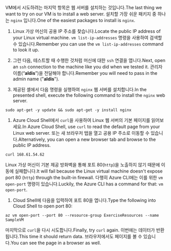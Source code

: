 <span data-ttu-id="d24bb-101">VM에서 시도하려는 마지막 항목은 웹 서버를 설치하는 것입니다.</span><span class="sxs-lookup"><span data-stu-id="d24bb-101">The last thing we want to try on our VM is to install a web server.</span></span> <span data-ttu-id="d24bb-102">설치할 가장 쉬운 패키지 중 하나는 `nginx` 입니다.</span><span class="sxs-lookup"><span data-stu-id="d24bb-102">One of the easiest packages to install is `nginx`.</span></span>

1. <span data-ttu-id="d24bb-103">Linux 가상 머신의 공용 IP 주소를 찾습니다.</span><span class="sxs-lookup"><span data-stu-id="d24bb-103">Locate the public IP address of your Linux virtual machine.</span></span> <span data-ttu-id="d24bb-104">`vm list-ip-addresses` 명령을 사용하여 검색할 수 있습니다.</span><span class="sxs-lookup"><span data-stu-id="d24bb-104">Remember you can use the `vm list-ip-addresses` command to look it up.</span></span>

1. <span data-ttu-id="d24bb-105">그런 다음, 테스트할 때 수행한 것처럼 머신에 대한 `ssh` 연결을 엽니다.</span><span class="sxs-lookup"><span data-stu-id="d24bb-105">Next, open an `ssh` connection to the machine like you did when we tested it.</span></span> <span data-ttu-id="d24bb-106">관리자 이름(“**aldis**”)을 전달해야 합니다.</span><span class="sxs-lookup"><span data-stu-id="d24bb-106">Remember you will need to pass in the admin name ("**aldis**").</span></span>

1. <span data-ttu-id="d24bb-107">제공된 셸에서 다음 명령을 실행하여 `nginx` 웹 서버를 설치합니다.</span><span class="sxs-lookup"><span data-stu-id="d24bb-107">In the presented shell, execute the following command to install the `nginx` web server.</span></span>

```azurecli
sudo apt-get -y update && sudo apt-get -y install nginx
```

1. <span data-ttu-id="d24bb-108">Azure Cloud Shell에서 `curl`을 사용하여 Linux 웹 서버의 기본 페이지를 읽어보세요.</span><span class="sxs-lookup"><span data-stu-id="d24bb-108">In Azure Cloud Shell, use `curl` to read the default page from your Linux web server.</span></span> <span data-ttu-id="d24bb-109">또는 새 브라우저 탭을 열고 공용 IP 주소로 이동할 수 있습니다.</span><span class="sxs-lookup"><span data-stu-id="d24bb-109">Alternatively, you can open a new browser tab and browse to the public IP address.</span></span>

```azurecli
curl 168.61.54.62
```

<span data-ttu-id="d24bb-110">Linux 가상 머신이 기본 제공 방화벽을 통해 포트 80(`http`)을 노출하지 않기 때문에 이동에 실패합니다.</span><span class="sxs-lookup"><span data-stu-id="d24bb-110">It will fail because the Linux virtual machine doesn't expose port 80 (`http`) through the built-in firewall.</span></span> <span data-ttu-id="d24bb-111">다행히 Azure CLI에는 이를 위한 `vm open-port` 명령이 있습니다.</span><span class="sxs-lookup"><span data-stu-id="d24bb-111">Luckily, the Azure CLI has a command for that: `vm open-port`.</span></span> 

1. <span data-ttu-id="d24bb-112">Cloud Shell에 다음을 입력하여 포트 80을 엽니다.</span><span class="sxs-lookup"><span data-stu-id="d24bb-112">Type the following into Cloud Shell to open port 80:</span></span>

```
az vm open-port --port 80 --resource-group ExerciseResources --name SampleVM
```

<span data-ttu-id="d24bb-113">마지막으로 `curl`을 다시 시도합니다.</span><span class="sxs-lookup"><span data-stu-id="d24bb-113">Finally, try `curl` again.</span></span> <span data-ttu-id="d24bb-114">이번에는 데이터가 반환됩니다.</span><span class="sxs-lookup"><span data-stu-id="d24bb-114">This time it should return data.</span></span> <span data-ttu-id="d24bb-115">브라우저에서도 페이지를 볼 수 있습니다.</span><span class="sxs-lookup"><span data-stu-id="d24bb-115">You can see the page in a browser as well.</span></span>
